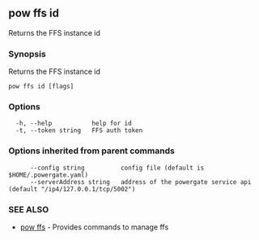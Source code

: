 ## pow ffs id

Returns the FFS instance id

### Synopsis

Returns the FFS instance id

```
pow ffs id [flags]
```

### Options

```
  -h, --help           help for id
  -t, --token string   FFS auth token
```

### Options inherited from parent commands

```
      --config string          config file (default is $HOME/.powergate.yaml)
      --serverAddress string   address of the powergate service api (default "/ip4/127.0.0.1/tcp/5002")
```

### SEE ALSO

* [pow ffs](pow_ffs.md)	 - Provides commands to manage ffs

